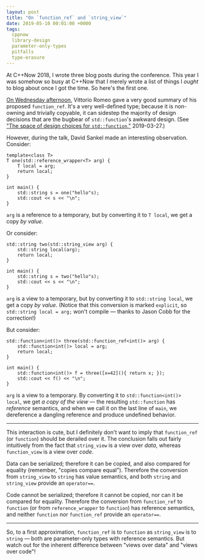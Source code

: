 ```yaml
---
layout: post
title: "On `function_ref` and `string_view`"
date: 2019-05-10 00:01:00 +0000
tags:
  cppnow
  library-design
  parameter-only-types
  pitfalls
  type-erasure
---
```


At C++Now 2018, I wrote three blog posts during the conference.
This year I was somehow so busy at C++Now that I merely wrote a list of things I _ought_ to blog about
once I got the time. So here's the first one.

[On Wednesday afternoon](https://cppnow2019.sched.com/event/Mj3N/higher-order-functions-and-functionref),
Vittorio Romeo gave a very good summary of his proposed `function_ref`. It's a very well-defined type;
because it is non-owning and trivially copyable, it can sidestep the majority of design decisions that
are the bugbear of `std::function`'s awkward design. (See
["The space of design choices for `std::function`,"](/blog/2019/03/27/design-space-for-std-function)
2019-03-27.)

However, during the talk, David Sankel made an interesting observation. Consider:

    template<class T>
    T one(std::reference_wrapper<T> arg) {
        T local = arg;
        return local;
    }

    int main() {
        std::string s = one("hello"s);
        std::cout << s << "\n";
    }

`arg` is a reference to a temporary, but by converting it to `T local`, we get a copy
_by value_.

Or consider:

    std::string two(std::string_view arg) {
        std::string local(arg);
        return local;
    }

    int main() {
        std::string s = two("hello"s);
        std::cout << s << "\n";
    }

`arg` is a view to a temporary, but by converting it to `std::string local`, we get a copy
_by value_. (Notice that this conversion is marked `explicit`, so `std::string local = arg;`
won't compile — thanks to Jason Cobb for the correction!)

But consider:

    std::function<int()> three(std::function_ref<int()> arg) {
        std::function<int()> local = arg;
        return local;
    }

    int main() {
        std::function<int()> f = three([x=42](){ return x; });
        std::cout << f() << "\n";
    }

`arg` is a view to a temporary. By converting it to `std::function<int()> local`,
we get _a copy of the view_ — the resulting `std::function` has _reference_ semantics,
and when we call it on the last line of `main`, we dereference a dangling reference and
produce undefined behavior.

----

This interaction is cute, but I definitely don't want to imply that `function_ref` (or `function`)
should be derailed over it. The conclusion falls out fairly intuitively from the fact that
`string_view` is a view over _data_, whereas `function_view` is a view over _code_.

Data can be serialized; therefore it can be copied, and also compared for equality
(remember, "copies compare equal").
Therefore the conversion from `string_view` to `string` has value semantics, and both
`string` and `string_view` provide an `operator==`.

Code cannot be serialized; therefore it cannot be copied, nor can it be compared for equality.
Therefore the conversion from `function_ref` to `function` (or from `reference_wrapper` to `function`)
has reference semantics, and neither `function` nor `function_ref` provide an `operator==`.

----

So, to a first approximation, `function_ref` is to `function` as `string_view` is to `string` — both are
parameter-only types with reference semantics. But watch out for the inherent difference between
"views over data" and "views over code"!
